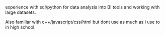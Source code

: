 experience with sql/python for data analysis
into BI tools and working with large datasets. 

Also familiar with c++/javascript/css/html but dont use as much as i use to in high school. 


<!---
JRMILLZ/JRMILLZ is a ✨ special ✨ repository because its `README.md` (this file) appears on your GitHub profile.
You can click the Preview link to take a look at your changes.
--->
